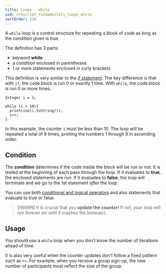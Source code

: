 ```yaml
---
title: Loops - while
uid: crmscript_fundamentals_loops_while
sortOrder: 120
---
```


A `while` loop is a control structure for repeating a block of code as long as the condition given is true.

The definition has 3 parts:

* keyword **while**
* a condition enclosed in parentheses
* 1 or more statements enclosed in curly brackets

This definition is very similar to the [if statement](xref:crmscript_fundamentals_if_else). The key difference is that with `if`, the code block is run 0 or exactly 1 time. With `while`, the code block is run 0 or more times.

```crmscript!
Integer i = 1;

while (i < 10){
  printLine(i.toString());
  i++;
}
```

In this example, the counter `i` must be less than 10. The loop will be repeated a total of 9 times, printing the numbers 1 through 9 in ascending order.

## Condition

The **condition** determines if the code inside the block will be run or not. It is tested at the beginning of each pass through the loop. If it evaluates to **true**, the enclosed statements are run. If it evaluates to **false**, the loop will terminate and we go to the 1st statement *after* the loop.

You can use both [conditional and logical operators](xref:crmscript_fundamentals_operators) and also statements that evaluate to true or false.

> [!WARN]
> It is crucial that you **update the counter!** If not, your loop will run forever (or until it crashes the browser).

## Usage

You should use a `while` loop when you don't know the number of iterations ahead of time.

It is also very useful when the counter updates don't follow a fixed pattern such as `++`. For example, when you receive a group sign-up, the new number of participants must reflect the size of the group.
